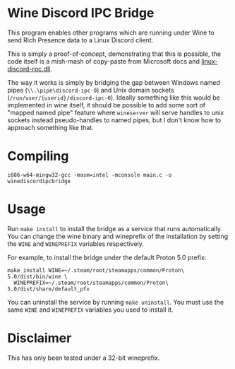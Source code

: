 Wine Discord IPC Bridge
=======================

This program enables other programs which are running under Wine to send Rich
Presence data to a Linux Discord client.

This is simply a proof-of-concept, demonstrating that this is possible, the
code itself is a mish-mash of copy-paste from Microsoft docs and
[linux-discord-rpc.dll](https://github.com/goeo-/discord-rpc/blob/linux-under-wine/src/connection_win.cpp).

The way it works is simply by bridging the gap between Windows named pipes
(`\\.\pipe\discord-ipc-0`) and Unix domain sockets
(`/run/user/{userid}/discord-ipc-0`). Ideally something like this would be
implemented in wine itself, it should be possible to add some sort of "mapped
named pipe" feature where `wineserver` will serve handles to unix sockets
instead pseudo-handles to named pipes, but I don't know how to approach
something like that.

Compiling
=========

    i686-w64-mingw32-gcc -masm=intel -mconsole main.c -o winediscordipcbridge

Usage
=====

Run `make install` to install the bridge as a service that runs automatically.
You can change the wine binary and wineprefix of the installation by setting
the `WINE` and `WINEPREFIX` variables respectively.

For example, to install the bridge under the default Proton 5.0 prefix:

```
make install WINE=~/.steam/root/steamapps/common/Proton\ 5.0/dist/bin/wine \
  WINEPREFIX=~/.steam/root/steamapps/common/Proton\ 5.0/dist/share/default_pfx
```

You can uninstall the service by running `make uninstall`. You must
use the same `WINE` and `WINEPREFIX` variables you used to install it.

Disclaimer
==========

This has only been tested under a 32-bit wineprefix.
